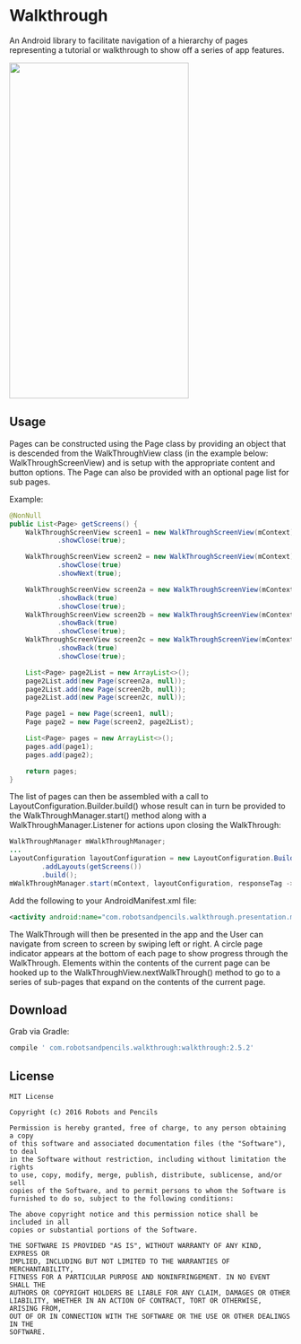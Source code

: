 Walkthrough
===========

An Android library to facilitate navigation of a hierarchy of pages representing a tutorial or walkthrough to show off a series of app features.

<img src="https://github.com/RobotsAndPencils/WalkThrough/raw/master/images/screenshot.png" width="320" height="599" />


Usage
-----

Pages can be constructed using the Page class by providing an object that is descended from the WalkThroughView class (in the example below: WalkThroughScreenView) and is setup with the appropriate content and button options. The Page can also be provided with an optional page list for sub pages.

Example:
```java
@NonNull
public List<Page> getScreens() {
    WalkThroughScreenView screen1 = new WalkThroughScreenView(mContext).setMessage("Join the Frequent Note Taking program")
            .showClose(true);

    WalkThroughScreenView screen2 = new WalkThroughScreenView(mContext).setMessage("Need an efficient way to organize notes?")
            .showClose(true)
            .showNext(true);

    WalkThroughScreenView screen2a = new WalkThroughScreenView(mContext).setMessage("Select the Notes tab")
            .showBack(true)
            .showClose(true);
    WalkThroughScreenView screen2b = new WalkThroughScreenView(mContext).setMessage("Click on the Notes Organizer button")
            .showBack(true)
            .showClose(true);
    WalkThroughScreenView screen2c = new WalkThroughScreenView(mContext).setMessage("and check the Organize Notes checkbox")
            .showBack(true)
            .showClose(true);

    List<Page> page2List = new ArrayList<>();
    page2List.add(new Page(screen2a, null));
    page2List.add(new Page(screen2b, null));
    page2List.add(new Page(screen2c, null));

    Page page1 = new Page(screen1, null);
    Page page2 = new Page(screen2, page2List);

    List<Page> pages = new ArrayList<>();
    pages.add(page1);
    pages.add(page2);

    return pages;
}
```
The list of pages can then be assembled with a call to LayoutConfiguration.Builder.build() whose result can in turn be provided to the WalkThroughManager.start() method along with a WalkThroughManager.Listener for actions upon closing the WalkThrough:
```java
WalkThroughManager mWalkThroughManager;
...
LayoutConfiguration layoutConfiguration = new LayoutConfiguration.Builder()
        .addLayouts(getScreens())
        .build();
mWalkThroughManager.start(mContext, layoutConfiguration, responseTag -> onClose(responseTag));
```
Add the following to your AndroidManifest.xml file:
```xml
<activity android:name="com.robotsandpencils.walkthrough.presentation.main.WalkThroughActivity"/>
```
The WalkThrough will then be presented in the app and the User can navigate from screen to screen by swiping left or right. A circle page indicator appears at the bottom of each page to show progress through the WalkThrough. Elements within the contents of the current page can be hooked up to the WalkThroughView.nextWalkThrough() method to go to a series of sub-pages that expand on the contents of the current page.


Download
--------

Grab via Gradle:
```groovy
compile ' com.robotsandpencils.walkthrough:walkthrough:2.5.2'
```


License
--------

    MIT License

    Copyright (c) 2016 Robots and Pencils

    Permission is hereby granted, free of charge, to any person obtaining a copy
    of this software and associated documentation files (the "Software"), to deal
    in the Software without restriction, including without limitation the rights
    to use, copy, modify, merge, publish, distribute, sublicense, and/or sell
    copies of the Software, and to permit persons to whom the Software is
    furnished to do so, subject to the following conditions:

    The above copyright notice and this permission notice shall be included in all
    copies or substantial portions of the Software.

    THE SOFTWARE IS PROVIDED "AS IS", WITHOUT WARRANTY OF ANY KIND, EXPRESS OR
    IMPLIED, INCLUDING BUT NOT LIMITED TO THE WARRANTIES OF MERCHANTABILITY,
    FITNESS FOR A PARTICULAR PURPOSE AND NONINFRINGEMENT. IN NO EVENT SHALL THE
    AUTHORS OR COPYRIGHT HOLDERS BE LIABLE FOR ANY CLAIM, DAMAGES OR OTHER
    LIABILITY, WHETHER IN AN ACTION OF CONTRACT, TORT OR OTHERWISE, ARISING FROM,
    OUT OF OR IN CONNECTION WITH THE SOFTWARE OR THE USE OR OTHER DEALINGS IN THE
    SOFTWARE.

 [1]: https://github.com/RobotsAndPencils
